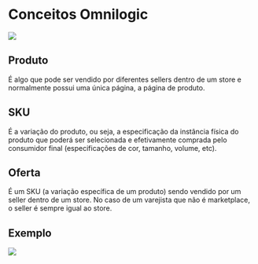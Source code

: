 # Conceitos Omnilogic

![](/integration/concept.png)

## Produto

É algo que pode ser vendido por diferentes sellers dentro de um store e normalmente possui uma única página, a página de produto.

## SKU

É a variação do produto, ou seja, a especificação da instância física do produto que poderá ser selecionada e efetivamente comprada pelo consumidor final (especificações de cor, tamanho, volume, etc).

## Oferta

É um SKU (a variação específica de um produto) sendo vendido por um seller dentro de um store. No caso de um varejista que não é marketplace, o seller é sempre igual ao store.

## Exemplo

![](/integration/concept-example.png)
